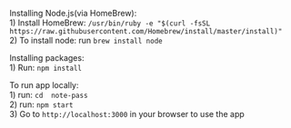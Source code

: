 Installing Node.js(via HomeBrew):
<br />
	1) Install HomeBrew: ```/usr/bin/ruby -e "$(curl -fsSL https://raw.githubusercontent.com/Homebrew/install/master/install)"```
<br />
	2) To install node: run ```brew install node```


Installing packages:
<br />
	1) Run: ```npm install```

To run app locally:
<br />
	1) run: ```cd  note-pass```
<br />
	2) run: ```npm start```
<br />
	3) Go to ```http://localhost:3000``` in your browser to use the app
